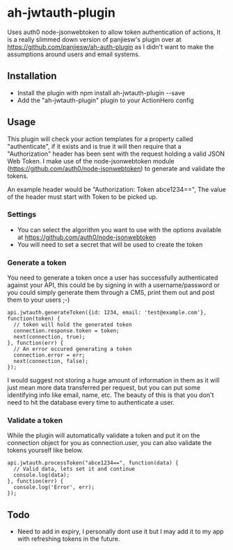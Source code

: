 # ah-jwtauth-plugin

Uses auth0 node-jsonwebtoken to allow token authentication of actions, It is a really slimmed down version of panjiesw's plugin over at https://github.com/panjiesw/ah-auth-plugin as I didn't want to make the assumptions around users and email systems. 

## Installation
- Install the plugin with npm install ah-jwtauth-plugin --save
- Add the "ah-jwtauth-plugin" plugin to your ActionHero config

## Usage
This plugin will check your action templates for a property called "authenticate", if it exists and is true it will then require that a "Authorization" header has been sent with the request holding a valid JSON Web Token. I make use of the node-jsonwebtoken module (https://github.com/auth0/node-jsonwebtoken) to generate and validate the tokens.

An example header would be "Authorization: Token abce1234==", The value of the header must start with Token to be picked up.

### Settings
* You can select the algorithm you want to use with the options available at https://github.com/auth0/node-jsonwebtoken
* You will need to set a secret that will be used to create the token

### Generate a token
You need to generate a token once a user has successfully authenticated against your API, this could be by signing in with a username/password or you could simply generate them through a CMS, print them out and post them to your users ;-)
 
    api.jwtauth.generateToken({id: 1234, email: 'test@example.com'}, function(token) {
      // token will hold the generated token
      connection.response.token = token;
      next(connection, true);
    }, function(err) {
      // An error occured generating a token
      connection.error = err;
      next(connection, false);
    });

I would suggest not storing a huge amount of information in them as it will just mean more data transferred per request, but you can put some identifying info like email, name, etc. The beauty of this is that you don't need to hit the database every time to authenticate a user.
        
### Validate a token
While the plugin will automatically validate a token and put it on the connection object for you as connection.user, you can also validate the tokens yourself like below.

    api.jwtauth.processToken("abce1234==", function(data) {
      // Valid data, lets set it and continue
      console.log(data);
    }, function(err) {
      console.log('Error', err);
    });

## Todo
* Need to add in expiry, I personally dont use it but I may add it to my app with refreshing tokens in the future.
